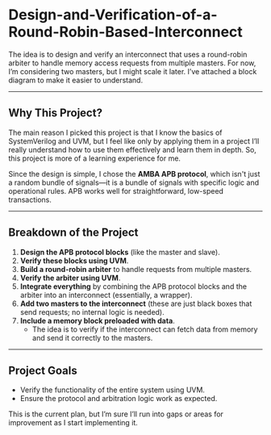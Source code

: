 # Design-and-Verification-of-a-Round-Robin-Based-Interconnect

The idea is to design and verify an interconnect that uses a round-robin arbiter to handle memory access requests from multiple masters. For now, I’m considering two masters, but I might scale it later. I’ve attached a block diagram to make it easier to understand.

---

## Why This Project?
The main reason I picked this project is that I know the basics of SystemVerilog and UVM, but I feel like only by applying them in a project I’ll really understand how to use them effectively and learn them in depth. So, this project is more of a learning experience for me.

Since the design is simple, I chose the **AMBA APB protocol**, which isn't just a random bundle of signals—it is a bundle of signals with specific logic and operational rules. APB works well for straightforward, low-speed transactions.

---

## Breakdown of the Project

1. **Design the APB protocol blocks** (like the master and slave).
2. **Verify these blocks using UVM**.
3. **Build a round-robin arbiter** to handle requests from multiple masters.
4. **Verify the arbiter using UVM**.
5. **Integrate everything** by combining the APB protocol blocks and the arbiter into an interconnect (essentially, a wrapper).
6. **Add two masters to the interconnect** (these are just black boxes that send requests; no internal logic is needed).
7. **Include a memory block preloaded with data**.
   - The idea is to verify if the interconnect can fetch data from memory and send it correctly to the masters.

---

## Project Goals
- Verify the functionality of the entire system using UVM.
- Ensure the protocol and arbitration logic work as expected.

This is the current plan, but I’m sure I’ll run into gaps or areas for improvement as I start implementing it.
